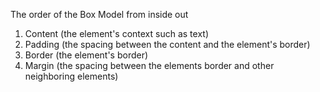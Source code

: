 The order of the Box Model from inside out

1. Content (the element's context such as text)
2. Padding (the spacing between the content and the element's border)
3. Border (the element's border)
4. Margin (the spacing between the elements border and other neighboring elements)